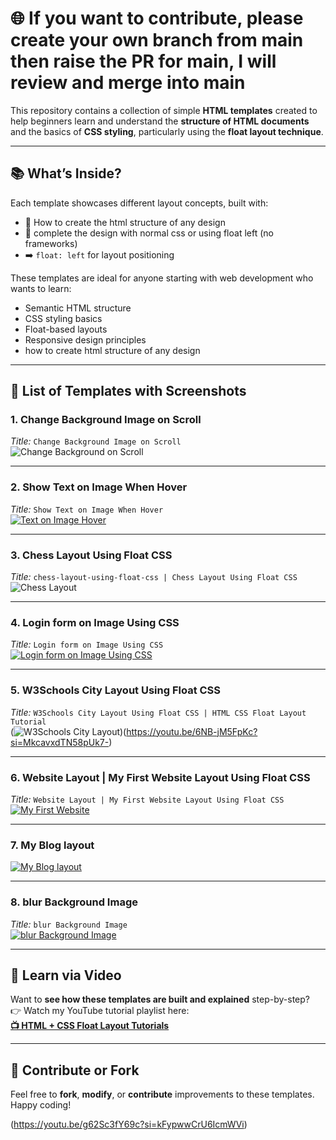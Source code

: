 # 🌐 If you want to contribute, please create your own branch from main then raise the PR for main, I will review and merge into main

This repository contains a collection of simple **HTML templates** created to help beginners learn and understand the **structure of HTML documents** and the basics of **CSS styling**, particularly using the **float layout technique**.

---

## 📚 What’s Inside?

Each template showcases different layout concepts, built with:
- 🧱 How to create the html structure of any design
- 🎨 complete the design with normal css or using float left (no frameworks)
- ➡️ `float: left` for layout positioning

These templates are ideal for anyone starting with web development who wants to learn:
- Semantic HTML structure
- CSS styling basics
- Float-based layouts
- Responsive design principles
- how to create html structure of any design

---

## 📁 List of Templates with Screenshots

### 1. **Change Background Image on Scroll**
_Title:_ `Change Background Image on Scroll`  
![Change Background on Scroll](https://raw.githubusercontent.com/rohitash-eng/html-layout-using-float-css-normal-custom-css/refs/heads/main/blue-image-text-on-image-form-on-image-examples/images/Screenshot%202025-06-30%20at%2011.15.04%E2%80%AFPM.png)

---

### 2. **Show Text on Image When Hover**
_Title:_ `Show Text on Image When Hover`  
[![Text on Image Hover](https://raw.githubusercontent.com/rohitash-eng/html-layout-using-float-css-normal-custom-css/refs/heads/main/blue-image-text-on-image-form-on-image-examples/images/Screenshot%202025-06-30%20at%2010.49.23%E2%80%AFPM.png)](https://youtu.be/Lw92wnvJENA?si=vVwY3Camp7IPGh11)

---

### 3. **Chess Layout Using Float CSS**
_Title:_ `chess-layout-using-float-css | Chess Layout Using Float CSS`  
![Chess Layout](https://raw.githubusercontent.com/rohitash-eng/html-layout-using-float-css-normal-custom-css/refs/heads/main/blue-image-text-on-image-form-on-image-examples/images/Screenshot%202025-06-30%20at%2010.50.32%E2%80%AFPM.png)

---

### 4. **Login form on Image Using CSS**
_Title:_ `Login form on Image Using CSS`  
[![Login form on Image Using CSS](https://raw.githubusercontent.com/rohitash-eng/html-layout-using-float-css-normal-custom-css/refs/heads/main/blue-image-text-on-image-form-on-image-examples/images/Screenshot%202025-06-30%20at%2010.49.35%E2%80%AFPM.png)](https://youtu.be/DS7mfHRpu2I?si=AL3xHzRCKJBEaD7b)

---

### 5. **W3Schools City Layout Using Float CSS**
_Title:_ `W3Schools City Layout Using Float CSS | HTML CSS Float Layout Tutorial`  
(![W3Schools City Layout](https://raw.githubusercontent.com/rohitash-eng/html-layout-using-float-css-normal-custom-css/refs/heads/main/blue-image-text-on-image-form-on-image-examples/images/Screenshot%202025-06-30%20at%2010.48.52%E2%80%AFPM.png))(https://youtu.be/6NB-jM5FpKc?si=MkcavxdTN58pUk7-)

---

### 6. **Website Layout | My First Website Layout Using Float CSS**
_Title:_ `Website Layout | My First Website Layout Using Float CSS`  
[![My First Website](https://raw.githubusercontent.com/rohitash-eng/html-layout-using-float-css-normal-custom-css/refs/heads/main/blue-image-text-on-image-form-on-image-examples/images/Screenshot%202025-06-30%20at%2010.49.10%E2%80%AFPM.png)](https://youtu.be/g62Sc3fY69c?si=kFypwwCrU6IcmWVi)

---

### 7. **My Blog layout**
[![My Blog layout](https://raw.githubusercontent.com/rohitash-eng/html-layout-using-float-css-normal-custom-css/refs/heads/main/blue-image-text-on-image-form-on-image-examples/images/Screenshot%202025-06-30%20at%2010.50.19%E2%80%AFPM.png)](https://youtu.be/23IuQEQYX-E?si=YwvyBncoQvC4Has4)

---

### 8. **blur Background Image**
_Title:_ `blur Background Image`  
[![blur Background Image](https://raw.githubusercontent.com/rohitash-eng/html-layout-using-float-css-normal-custom-css/refs/heads/main/blue-image-text-on-image-form-on-image-examples/images/Screenshot%202025-06-30%20at%2010.49.50%E2%80%AFPM.png)](https://youtu.be/UoYqyyu9HEE?si=8t21T3wx-VsAt9SY)

---
## 🎥 Learn via Video

Want to **see how these templates are built and explained** step-by-step?  
👉 Watch my YouTube tutorial playlist here:  
**[📺 HTML + CSS Float Layout Tutorials](https://www.youtube.com/playlist?list=PLN1cxIWe98bdFxfaSjK-ELMr0zDNIK8Mb)**

---

## 🙌 Contribute or Fork

Feel free to **fork**, **modify**, or **contribute** improvements to these templates. Happy coding!


(https://youtu.be/g62Sc3fY69c?si=kFypwwCrU6IcmWVi)
